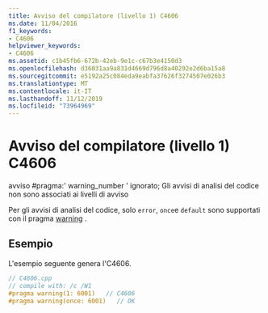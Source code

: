 ```yaml
---
title: Avviso del compilatore (livello 1) C4606
ms.date: 11/04/2016
f1_keywords:
- C4606
helpviewer_keywords:
- C4606
ms.assetid: c1b45fb6-672b-42eb-9e1c-c67b3e4150d3
ms.openlocfilehash: d36031aa9a831d4669d796d8a40292e2d6ba15a8
ms.sourcegitcommit: e5192a25c084eda9eabfa37626f3274507e026b3
ms.translationtype: MT
ms.contentlocale: it-IT
ms.lasthandoff: 11/12/2019
ms.locfileid: "73964969"
---
```

# <a name="compiler-warning-level-1-c4606"></a>Avviso del compilatore (livello 1) C4606

avviso \#pragma:' warning_number ' ignorato; Gli avvisi di analisi del codice non sono associati ai livelli di avviso

Per gli avvisi di analisi del codice, solo `error`, `once`e `default` sono supportati con il pragma [warning](../../preprocessor/warning.md) .

## <a name="example"></a>Esempio

L'esempio seguente genera l'C4606.

```cpp
// C4606.cpp
// compile with: /c /W1
#pragma warning(1: 6001)   // C4606
#pragma warning(once: 6001)   // OK
```